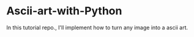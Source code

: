 # Ascii-art-with-Python
In this tutorial repo., I'll implement how to turn any image into a ascii art.
